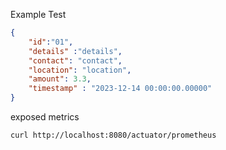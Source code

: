 
Example Test

```json
{
	"id":"01",
	"details" :"details",
	"contact": "contact",
	"location": "location",
	"amount": 3.3,
	"timestamp" : "2023-12-14 00:00:00.00000"
}
```


exposed metrics

```shell
curl http://localhost:8080/actuator/prometheus
```
